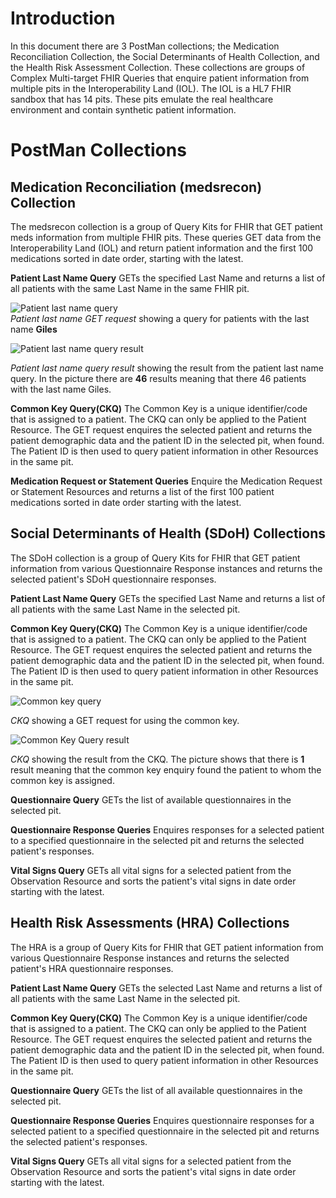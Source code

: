 # Introduction
In this document there are 3 PostMan collections; the Medication Reconciliation Collection, the Social Determinants of Health Collection, and the Health Risk Assessment Collection. These collections are groups of Complex Multi-target FHIR Queries that enquire patient information from multiple pits in the Interoperability Land (IOL). The IOL is a HL7 FHIR sandbox that has 14 pits. These pits emulate the real healthcare environment and contain synthetic patient information.

# PostMan Collections

## Medication Reconciliation (medsrecon) Collection
The medsrecon collection is a group of Query Kits for FHIR that GET patient meds information from multiple FHIR pits. These queries GET data from the Interoperability Land (IOL) and return patient information and the first 100 medications sorted in date order, starting with the latest.

**Patient Last Name Query** GETs the specified Last Name and returns a list of all patients with the same Last Name in the same FHIR pit.

![Patient last name query](https://user-images.githubusercontent.com/59377438/132710746-3ac57f3c-2a73-4d8e-b77e-54e0f1133ffe.png)             
_Patient last name GET request_ showing a query for patients with the last name **Giles**

![Patient last name query result](https://user-images.githubusercontent.com/59377438/123436682-dcbe3700-d59c-11eb-9f8e-1977badb3941.png)

_Patient last name query result_ showing the result from the patient last name query. In the picture there are **46** results meaning that there 46 patients with the last name Giles.

**Common Key Query(CKQ)** The Common Key is a unique identifier/code that is assigned to a patient. The CKQ can only be applied to the Patient Resource. The GET request enquires the selected patient and returns the patient demographic data and the patient ID in the selected pit, when found. The Patient ID is then used to query patient information in other Resources in the same pit.


**Medication Request or Statement Queries** Enquire the Medication Request or Statement Resources and returns a list of the first 100 patient medications sorted in date order starting with the latest.

## Social Determinants of Health (SDoH) Collections
The SDoH collection is a group of Query Kits for FHIR that GET patient information from various Questionnaire Response instances and returns the selected patient's SDoH questionnaire responses.

**Patient Last Name Query** GETs the specified Last Name and returns a list of all patients with the same Last Name in the selected pit.

**Common Key Query(CKQ)** The Common Key is a unique identifier/code that is assigned to a patient. The CKQ can only be applied to the Patient Resource. The GET request enquires the selected patient and returns the patient demographic data and the patient ID in the selected pit, when found. The Patient ID is then used to query patient information in other Resources in the same pit.

![Common key query](https://user-images.githubusercontent.com/59377438/132711524-56dabef4-6a3d-4678-913f-00358bdf36bc.png)

_CKQ_ showing a GET request for using the common key.

![Common Key Query result](https://user-images.githubusercontent.com/59377438/123443277-c36cb900-d5a3-11eb-962d-853c25875a85.png)

_CKQ_ showing the result from the CKQ. The picture shows that there is **1** result meaning that the common key enquiry found the patient to whom the common key is assigned.



**Questionnaire Query** GETs the list of available questionnaires in the selected pit.

**Questionnaire Response Queries**  Enquires responses for a selected patient to a specified questionnaire in the selected pit and returns the selected patient's responses.

**Vital Signs Query** GETs all vital signs for a selected patient from the Observation Resource and sorts the patient's vital signs in date order starting with the latest.

## Health Risk Assessments (HRA) Collections
The HRA is a group of Query Kits for FHIR that GET patient information from various Questionnaire Response instances and returns the selected patient's HRA questionnaire responses.

**Patient Last Name Query** GETs the selected Last Name and returns a list of all patients with the same Last Name in the selected pit.

**Common Key Query(CKQ)** The Common Key is a unique identifier/code that is assigned to a patient. The CKQ can only be applied to the Patient Resource. The GET request enquires the selected patient and returns the patient demographic data and the patient ID in the selected pit, when found. The Patient ID is then used to query patient information in other Resources in the same pit.

**Questionnaire Query** GETs the list of all available questionnaires in the selected pit.

**Questionnaire Response Queries** Enquires questionnaire responses for a selected patient to a specified questionnaire in the selected pit and returns the selected patient's responses.

**Vital Signs Query** GETs all vital signs for a selected patient from the Observation Resource and sorts the patient's vital signs in date order starting with the latest.

